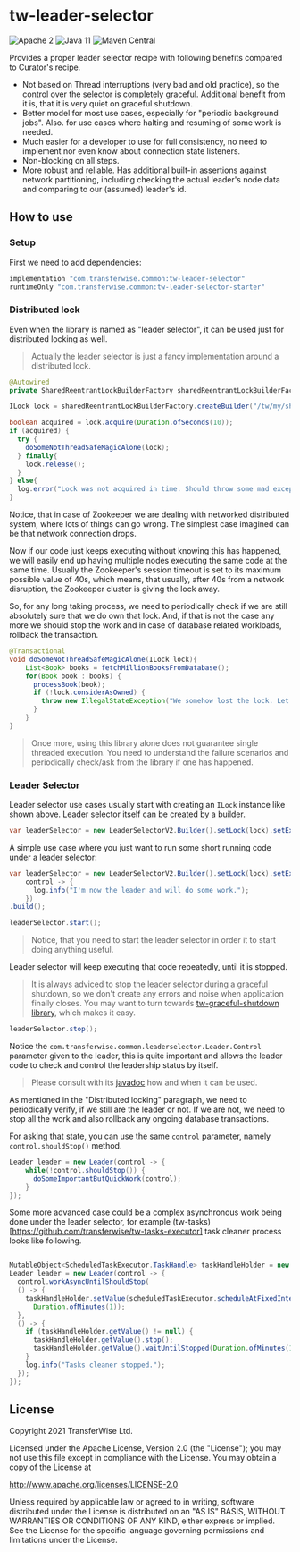 # tw-leader-selector

![Apache 2](https://img.shields.io/hexpm/l/plug.svg)
![Java 11](https://img.shields.io/badge/Java-11-blue.svg)
![Maven Central](https://badgen.net/maven/v/maven-central/com.transferwise.common/tw-leader-selector)

Provides a proper leader selector recipe with following benefits compared to Curator's recipe.

- Not based on Thread interruptions (very bad and old practice), so the control over the selector is completely graceful. Additional benefit from it
  is, that it is very quiet on graceful shutdown.
- Better model for most use cases, especially for "periodic background jobs". Also. for use cases where halting and resuming of some work is needed.
- Much easier for a developer to use for full consistency, no need to implement nor even know about connection state listeners.
- Non-blocking on all steps.
- More robust and reliable. Has additional built-in assertions against network partitioning, including checking the actual leader's node data and
  comparing to our (assumed) leader's id.

## How to use

### Setup

First we need to add dependencies:

```groovy
implementation "com.transferwise.common:tw-leader-selector"
runtimeOnly "com.transferwise.common:tw-leader-selector-starter"
```

### Distributed lock

Even when the library is named as "leader selector", it can be used just for distributed locking as well.
> Actually the leader selector is just a fancy implementation around a distributed lock.

```java
@Autowired
private SharedReentrantLockBuilderFactory sharedReentrantLockBuilderFactory;

ILock lock = sharedReentrantLockBuilderFactory.createBuilder("/tw/my/shared/unique/lock/path").build();

boolean acquired = lock.acquire(Duration.ofSeconds(10));
if (acquired) {
  try {
    doSomeNotThreadSafeMagicAlone(lock);
  } finally{
    lock.release();
  }
} else{
  log.error("Lock was not acquired in time. Should throw some mad exception here.");
}
```

Notice, that in case of Zookeeper we are dealing with networked distributed system, where lots of things can go wrong. The simplest case imagined can
be that network connection drops.

Now if our code just keeps executing without knowing this has happened, we will easily end up having multiple nodes executing the same code at the
same time. Usually the Zookeeper's session timeout is set to its maximum possible value of 40s, which means, that usually, after 40s from a network
disruption, the Zookeeper cluster is giving the lock away.

So, for any long taking process, we need to periodically check if we are still absolutely sure that we do own that lock. And, if that is not the case
any more we should stop the work and in case of database related workloads, rollback the transaction.

```java
@Transactional
void doSomeNotThreadSafeMagicAlone(ILock lock){
    List<Book> books = fetchMillionBooksFromDatabase();
    for(Book book : books) {
      processBook(book);
      if (!lock.considerAsOwned) {
        throw new IllegalStateException("We somehow lost the lock. Let's rollback the transaction.")
      }
    }
}
```

> Once more, using this library alone does not guarantee single threaded execution. You need to understand the failure scenarios
> and periodically check/ask from the library if one has happened.

### Leader Selector

Leader selector use cases usually start with creating an `ILock` instance like shown above. Leader selector itself can be created by a builder.

```java
var leaderSelector = new LeaderSelectorV2.Builder().setLock(lock).setExecutorService(executorService).leaderSelector(aLeader).build();
```

A simple use case where you just want to run some short running code under a leader selector:

```java
var leaderSelector = new LeaderSelectorV2.Builder().setLock(lock).setExecutorService(executorService).leaderSelector(
    control -> {
      log.info("I'm now the leader and will do some work.");
    })
.build();

leaderSelector.start();
```

> Notice, that you need to start the leader selector in order it to start doing anything useful.

Leader selector will keep executing that code repeatedly, until it is stopped.
> It is always adviced to stop the leader selector during a graceful shutdown, so we don't create any errors and noise when application finally closes.
> You may want to turn towards [tw-graceful-shutdown library](https://github.com/transferwise/tw-graceful-shutdown), which makes it easy.
```java
leaderSelector.stop();
```

Notice the `com.transferwise.common.leaderselector.Leader.Control` parameter given to the leader, this is quite important and allows the leader code
to check and control the leadership status by itself.
> Please consult with its [javadoc](tw-leader-selector/src/main/java/com/transferwise/common/leaderselector/Leader.java) how and when it can be used.

As mentioned in the "Distributed locking" paragraph, we need to periodically verify, if we still are the leader or not. If we are not, we need to
stop all the work and also rollback any ongoing database transactions.

For asking that state, you can use the same `control` parameter, namely `control.shouldStop()` method.

```java
Leader leader = new Leader(control -> {
    while(!control.shouldStop()) {
      doSomeImportantButQuickWork(control);
    }
});
```

Some more advanced case could be a complex asynchronous work being done under the leader selector, for example 
(tw-tasks)[https://github.com/transferwise/tw-tasks-executor] task cleaner process looks like following.

```java

MutableObject<ScheduledTaskExecutor.TaskHandle> taskHandleHolder = new MutableObject<>();
Leader leader = new Leader(control -> {
  control.workAsyncUntilShouldStop(
  () -> {
    taskHandleHolder.setValue(scheduledTaskExecutor.scheduleAtFixedInterval(this::deleteFinishedOldTasks, Duration.ofMinutes(1),
      Duration.ofMinutes(1));
  },
  () -> {
    if (taskHandleHolder.getValue() != null) {
      taskHandleHolder.getValue().stop();
      taskHandleHolder.getValue().waitUntilStopped(Duration.ofMinutes(1));
    }
    log.info("Tasks cleaner stopped.");
  });
});
```

## License

Copyright 2021 TransferWise Ltd.

Licensed under the Apache License, Version 2.0 (the "License"); you may not use this file except in compliance with the License. You may obtain a copy
of the License at

http://www.apache.org/licenses/LICENSE-2.0

Unless required by applicable law or agreed to in writing, software distributed under the License is distributed on an "AS IS" BASIS, WITHOUT
WARRANTIES OR CONDITIONS OF ANY KIND, either express or implied. See the License for the specific language governing permissions and limitations under
the License.
